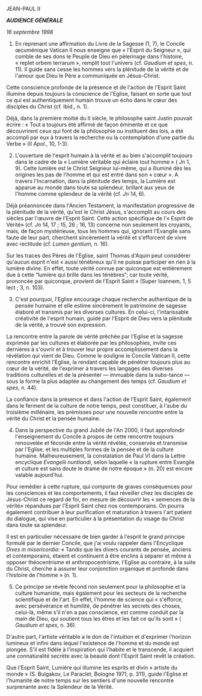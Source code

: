 JEAN-PAUL II

***AUDIENCE GÉNÉRALE***

*16 septembre 1998*

1. En reprenant une affirmation du Livre de la Sagesse (1, 7), le Concile œcuménique Vatican II nous enseigne que « l'Esprit du Seigneur », qui comble de ses dons le Peuple de Dieu en pèlerinage dans l'histoire, « replet orbem terrarum », remplit tout l'univers (cf. *Gaudium et spes*, n. 11). Il guide sans cesse les hommes vers la plénitude de la vérité et de l'amour que Dieu le Père a communiquée en Jésus-Christ.

Cette conscience profonde de la présence et de l'action de l'Esprit Saint illumine depuis toujours la conscience de l'Eglise, faisant en sorte que tout ce qui est authentiquement humain trouve un écho dans le cœur des disciples du Christ (cf. Ibid., n. 1).

Déjà, dans la première moitié du II siècle, le philosophe saint Justin pouvait écrire : « Tout a toujours été affirmé de façon éminente et ce que découvrirent ceux qui font de la philosophie ou instituent des lois, a été accompli par eux à travers la recherche ou la contemplation d'une partie du Verbe » (II *Apol*., 10, 1-3).

2. L'ouverture de l'esprit humain à la vérité et au bien s'accomplit toujours dans le cadre de la « Lumière véritable qui éclaire tout homme » ( *Jn* 1, 9). Cette lumière est le Christ Seigneur lui-même, qui a illuminé dès les origines les pas de l'homme et qui est entré dans son « cœur ». A travers l'Incarnation, dans la plénitude des temps, la Lumière est apparue au monde dans toute sa splendeur, brillant aux yeux de l'homme comme splendeur de la vérité (cf. *Jn* 14, 6).

Déjà préannoncée dans l'Ancien Testament, la manifestation progressive de la plénitude de la vérité, qu'est le Christ Jésus, s'accomplit au cours des siècles par l'œuvre de l'Esprit Saint. Cette action spécifique de l'« Esprit de Vérité» (cf. *Jn* 14, 17 ; 15, 26 ; 16, 13) concerne non seulement les croyants, mais, de façon mystérieuse, tous les hommes qui, ignorant l'Evangile sans faute de leur part, cherchent sincèrement la vérité et s'efforcent de vivre avec rectitude (cf. *Lumen gentium*, n. 16).

Sur les traces des Pères de l'Eglise, saint Thomas d'Aquin peut considérer qu'aucun esprit n'est « aussi ténébreux qu'il ne puisse participer en rien à la lumière divine. En effet, toute vérité connue par quiconque est entièrement due à cette “lumière qui brille dans les ténèbres”; car toute vérité, prononcée par quiconque, provient de l'Esprit Saint » (Super Ioannem, 1, 5 lect ; 3, n. 103).

3. C'est pourquoi, l'Eglise encourage chaque recherche authentique de la pensée humaine et elle estime sincèrement le patrimoine de sagesse élaboré et transmis par les diverses cultures. En celui-ci, l'intarissable créativité de l'esprit humain, guidé par l'Esprit de Dieu vers la plénitude de la vérité, a trouvé son expression.

La rencontre entre la parole de vérité prêchée par l'Eglise et la sagesse exprimée par les cultures et élaborée par les philosophies, invite ces dernières à s'ouvrir et à trouver leur propre accomplissement dans la révélation qui vient de Dieu. Comme le souligne le Concile Vatican II, cette rencontre enrichit l'Eglise, la rendant capable de pénétrer toujours plus au cœur de la vérité, de l'exprimer à travers les langages des diverses traditions culturelles et de la présenter — immuable dans la subs-tance — sous la forme la plus adaptée au changement des temps (cf. *Gaudium et spes*, n. 44).

La confiance dans la présence et dans l'action de l'Esprit Saint, également dans le ferment de la culture de notre temps, peut constituer, à l'aube du troisième millénaire, les prémisses pour une nouvelle rencontre entre la vérité du Christ et la pensée humaine.

4. Dans la perspective du grand Jubilé de l'An 2000, il faut approfondir l'enseignement du Concile à propos de cette rencontre toujours renouvelée et féconde entre la vérité révélée, conservée et transmise par l'Eglise, et les multiples formes de la pensée et de la culture humaine. Malheureusement, la constatation de Paul VI dans la Lettre encyclique *Evangelii nuntiandi*, selon laquelle « la rupture entre Evangile et culture est sans doute le drame de notre époque » (n. 20) est encore valable aujourd'hui.

Pour remédier à cette rupture, qui comporte de graves conséquences pour les consciences et les comportements, il faut réveiller chez les disciples de Jésus-Christ ce regard de foi, en mesure de découvrir les « semences de la vérité» répandues par l'Esprit Saint chez nos contemporains. On pourra également contribuer à leur purification et maturation à travers l'art patient du dialogue, qui vise en particulier à la présentation du visage du Christ dans toute sa splendeur.

Il est en particulier nécessaire de bien garder à l'esprit le grand principe formulé par le dernier Concile, que j'ai voulu rappeler dans l'Encyclique *Dives in misericordia*: « Tandis que les divers courants de pensée, anciens et contemporains, étaient et continuent à être enclins à séparer et même à opposer théocentrisme et anthropocentrisme, l'Eglise au contraire, à la suite du Christ, cherche à assurer leur conjonction organique et profonde dans l'histoire de l'homme » (n. 1).

5. Ce principe se révèle fécond non seulement pour la philosophie et la culture humaniste, mais également pour les secteurs de la recherche scientifique et de l'art. En effet, l'homme de science qui « s'efforce, avec persévérance et humilité, de pénétrer les secrets des choses, celui-là, même s'il n'en a pas conscience, est comme conduit par la main de Dieu, qui soutient tous les êtres et les fait ce qu'ils sont » ( *Gaudium et spes*, n. 36).

D'autre part, l'artiste véritable a le don de l'intuition et d'exprimer l'horizon lumineux et infini dans lequel l'existence de l'homme et du monde est plongée. S'il est fidèle à l'inspiration qui l'habite et le transcende, il acquiert une connaturalité secrète avec la beauté dont l'Esprit Saint revêt la création.

Que l'Esprit Saint, Lumière qui illumine les esprits et divin « artiste du monde » (S. Bulgakov, Le Paraclet, Bologne 1971, p. 311), guide l'Eglise et l'humanité de notre temps sur les sentiers d'une nouvelle rencontre surprenante avec la Splendeur de la Vérité.